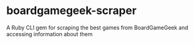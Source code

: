 # boardgamegeek-scraper
A Ruby CLI gem for scraping the best games from BoardGameGeek and accessing information about them
